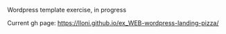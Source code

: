 Wordpress template exercise, in progress

Current gh page: https://lloni.github.io/ex_WEB-wordpress-landing-pizza/
